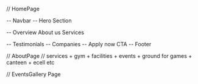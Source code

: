 // HomePage

-- Navbar
-- Hero Section

-- Overview
About us
Services

-- Testimonials
-- Companies
-- Apply now CTA
-- Footer

// AboutPage
// services + gym + facilities + events + ground for games + canteen + ecell etc

// EventsGallery Page
